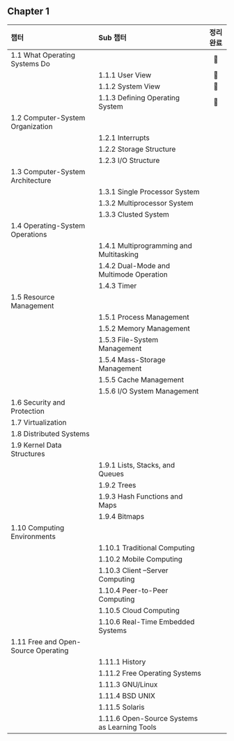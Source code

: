 ## Chapter 1
| 챕터 | Sub 챕터  | 정리완료 |
| :-- | :-------- | :-------: | 
|1.1  What Operating Systems Do | |🍕| 
| |1.1.1 User View |🍕|
| |1.1.2 System View |🍕 |
| |1.1.3 Defining Operating System | 🍕|
|1.2 Computer-System Organization| | |
| | 1.2.1 Interrupts | |
| | 1.2.2 Storage Structure | |
| | 1.2.3 I/O Structure | |
|1.3 Computer-System Architecture| | |
| | 1.3.1 Single Processor System | |
| | 1.3.2 Multiprocessor System | |
| | 1.3.3 Clusted System | |
|1.4 Operating-System Operations | | |
| | 1.4.1 Multiprogramming and Multitasking | |
| | 1.4.2 Dual-Mode and Multimode Operation | |
| | 1.4.3 Timer | |
|1.5 Resource Management| | |
| | 1.5.1 Process Management| |
| | 1.5.2 Memory Management | |
| | 1.5.3 File-System Management | |
| | 1.5.4 Mass-Storage Management | |
| | 1.5.5 Cache Management | |
| | 1.5.6 I/O System Management | |
|1.6 Security and Protection| | |
|1.7 Virtualization | | |
|1.8 Distributed Systems | | |
|1.9 Kernel Data Structures | | |
| | 1.9.1 Lists, Stacks, and Queues | |
| | 1.9.2 Trees | |
| | 1.9.3 Hash Functions and Maps | |
| | 1.9.4 Bitmaps | |
|1.10 Computing Environments | | |
| | 1.10.1 Traditional Computing | |
| | 1.10.2 Mobile Computing | |
| | 1.10.3 Client –Server Computing | |
| | 1.10.4 Peer-to-Peer Computing | |
| | 1.10.5 Cloud Computing | |
| | 1.10.6 Real-Time Embedded Systems | |
|1.11 Free and Open-Source Operating | | |
| | 1.11.1 History | |
| | 1.11.2 Free Operating Systems | |
| | 1.11.3 GNU/Linux | |
| | 1.11.4 BSD UNIX | |
| | 1.11.5 Solaris | |
| | 1.11.6 Open-Source Systems as Learning Tools | |